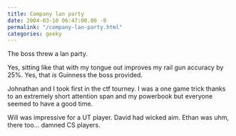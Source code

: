 ```yaml
---
title: Company lan party
date: 2004-03-10 06:47:00.00 -8
permalink: "/company-lan-party.html"
categories: geeky
---
```

The boss threw a lan party.

Yes, sitting like that with my tongue out improves my rail gun accuracy by 25%. Yes, that _is_ Guinness the boss provided.

Johnathan and I took first in the ctf tourney. I was a one game trick thanks to an extremely short attention span and my powerbook but everyone seemed to have a good time.

Will was impressive for a UT player. David had wicked aim. Ethan was uhm, there too… damned CS players.
